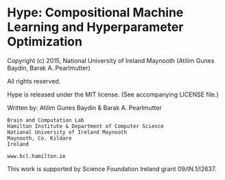 Hype: Compositional Machine Learning and Hyperparameter Optimization
====================================================================

Copyright (c) 2015, National University of Ireland Maynooth (Atilim Gunes Baydin, Barak A. Pearlmutter)

All rights reserved.

Hype is released under the MIT license. (See accompanying LICENSE file.)

Written by: Atilim Gunes Baydin & Barak A. Pearlmutter

    Brain and Computation Lab
    Hamilton Institute & Department of Computer Science
    National University of Ireland Maynooth
    Maynooth, Co. Kildare
    Ireland

    www.bcl.hamilton.ie

This work is supported by Science Foundation Ireland grant 09/IN.1/I2637.
